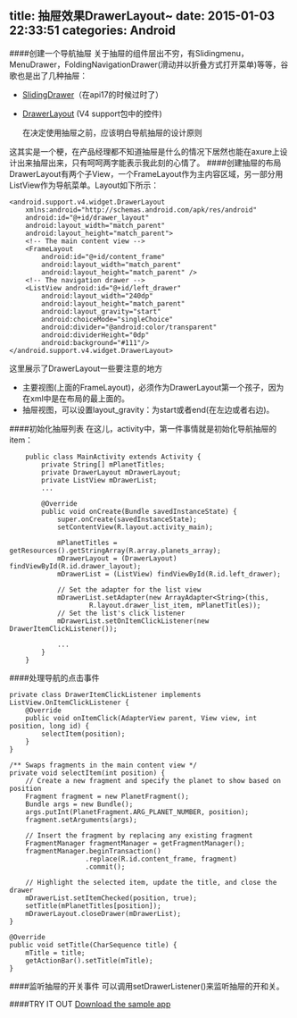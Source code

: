 title: 抽屉效果DrawerLayout~
date: 2015-01-03 22:33:51
categories: Android
---
####创建一个导航抽屉
关于抽屉的组件层出不穷，有Slidingmenu，MenuDrawer，FoldingNavigationDrawer(滑动并以折叠方式打开菜单)等等，谷歌也是出了几种抽屉：
- [SlidingDrawer](http://developer.android.com/reference/android/widget/SlidingDrawer.html)（在api17的时候过时了）
- [DrawerLayout](http://developer.android.com/reference/android/support/v4/widget/DrawerLayout.html) (V4 support包中的控件)<!--more-->



	在决定使用抽屉之前，应该明白导航抽屉的设计原则

这其实是一个梗，在产品经理都不知道抽屉是什么的情况下居然也能在axure上设计出来抽屉出来，只有呵呵两字能表示我此刻的心情了。
####创建抽屉的布局
DrawerLayout有两个子View，一个FrameLayout作为主内容区域，另一部分用ListView作为导航菜单。Layout如下所示：

    <android.support.v4.widget.DrawerLayout
        xmlns:android="http://schemas.android.com/apk/res/android"
        android:id="@+id/drawer_layout"
        android:layout_width="match_parent"
        android:layout_height="match_parent">
        <!-- The main content view -->
        <FrameLayout
            android:id="@+id/content_frame"
            android:layout_width="match_parent"
            android:layout_height="match_parent" />
        <!-- The navigation drawer -->
        <ListView android:id="@+id/left_drawer"
            android:layout_width="240dp"
            android:layout_height="match_parent"
            android:layout_gravity="start"
            android:choiceMode="singleChoice"
            android:divider="@android:color/transparent"
            android:dividerHeight="0dp"
            android:background="#111"/>
    </android.support.v4.widget.DrawerLayout>

这里展示了DrawerLayout一些要注意的地方

- 主要视图(上面的FrameLayout)，必须作为DrawerLayout第一个孩子，因为在xml中是在布局的最上面的。
- 抽屉视图，可以设置layout_gravity：为start或者end(在左边或者右边)。

####初始化抽屉列表
在这儿，activity中，第一件事情就是初始化导航抽屉的item：

        public class MainActivity extends Activity {
            private String[] mPlanetTitles;
            private DrawerLayout mDrawerLayout;
            private ListView mDrawerList;
            ...

            @Override
            public void onCreate(Bundle savedInstanceState) {
                super.onCreate(savedInstanceState);
                setContentView(R.layout.activity_main);

                mPlanetTitles = getResources().getStringArray(R.array.planets_array);
                mDrawerLayout = (DrawerLayout) findViewById(R.id.drawer_layout);
                mDrawerList = (ListView) findViewById(R.id.left_drawer);

                // Set the adapter for the list view
                mDrawerList.setAdapter(new ArrayAdapter<String>(this,
                        R.layout.drawer_list_item, mPlanetTitles));
                // Set the list's click listener
                mDrawerList.setOnItemClickListener(new DrawerItemClickListener());

                ...
            }
        }

####处理导航的点击事件

    private class DrawerItemClickListener implements ListView.OnItemClickListener {
        @Override
        public void onItemClick(AdapterView parent, View view, int position, long id) {
            selectItem(position);
        }
    }

    /** Swaps fragments in the main content view */
    private void selectItem(int position) {
        // Create a new fragment and specify the planet to show based on position
        Fragment fragment = new PlanetFragment();
        Bundle args = new Bundle();
        args.putInt(PlanetFragment.ARG_PLANET_NUMBER, position);
        fragment.setArguments(args);

        // Insert the fragment by replacing any existing fragment
        FragmentManager fragmentManager = getFragmentManager();
        fragmentManager.beginTransaction()
                       .replace(R.id.content_frame, fragment)
                       .commit();

        // Highlight the selected item, update the title, and close the drawer
        mDrawerList.setItemChecked(position, true);
        setTitle(mPlanetTitles[position]);
        mDrawerLayout.closeDrawer(mDrawerList);
    }

    @Override
    public void setTitle(CharSequence title) {
        mTitle = title;
        getActionBar().setTitle(mTitle);
    }

####监听抽屉的开关事件
可以调用setDrawerListener()来监听抽屉的开和关。

####TRY IT OUT
[Download the sample app](http://developer.android.com/shareables/training/NavigationDrawer.zip)